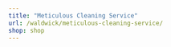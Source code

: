 ```yaml
---
title: "Meticulous Cleaning Service"
url: /waldwick/meticulous-cleaning-service/
shop: shop
---
```

